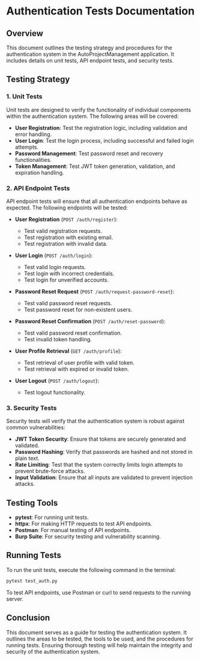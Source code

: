 # Authentication Tests Documentation

## Overview
This document outlines the testing strategy and procedures for the authentication system in the AutoProjectManagement application. It includes details on unit tests, API endpoint tests, and security tests.

## Testing Strategy

### 1. Unit Tests
Unit tests are designed to verify the functionality of individual components within the authentication system. The following areas will be covered:

- **User Registration**: Test the registration logic, including validation and error handling.
- **User Login**: Test the login process, including successful and failed login attempts.
- **Password Management**: Test password reset and recovery functionalities.
- **Token Management**: Test JWT token generation, validation, and expiration handling.

### 2. API Endpoint Tests
API endpoint tests will ensure that all authentication endpoints behave as expected. The following endpoints will be tested:

- **User Registration** (`POST /auth/register`):
    - Test valid registration requests.
    - Test registration with existing email.
    - Test registration with invalid data.

- **User Login** (`POST /auth/login`):
    - Test valid login requests.
    - Test login with incorrect credentials.
    - Test login for unverified accounts.

- **Password Reset Request** (`POST /auth/request-password-reset`):
    - Test valid password reset requests.
    - Test password reset for non-existent users.

- **Password Reset Confirmation** (`POST /auth/reset-password`):
    - Test valid password reset confirmation.
    - Test invalid token handling.

- **User Profile Retrieval** (`GET /auth/profile`):
    - Test retrieval of user profile with valid token.
    - Test retrieval with expired or invalid token.

- **User Logout** (`POST /auth/logout`):
    - Test logout functionality.

### 3. Security Tests
Security tests will verify that the authentication system is robust against common vulnerabilities:

- **JWT Token Security**: Ensure that tokens are securely generated and validated.
- **Password Hashing**: Verify that passwords are hashed and not stored in plain text.
- **Rate Limiting**: Test that the system correctly limits login attempts to prevent brute-force attacks.
- **Input Validation**: Ensure that all inputs are validated to prevent injection attacks.

## Testing Tools
- **pytest**: For running unit tests.
- **httpx**: For making HTTP requests to test API endpoints.
- **Postman**: For manual testing of API endpoints.
- **Burp Suite**: For security testing and vulnerability scanning.

## Running Tests
To run the unit tests, execute the following command in the terminal:
```bash
pytest test_auth.py
```

To test API endpoints, use Postman or curl to send requests to the running server.

## Conclusion
This document serves as a guide for testing the authentication system. It outlines the areas to be tested, the tools to be used, and the procedures for running tests. Ensuring thorough testing will help maintain the integrity and security of the authentication system.
